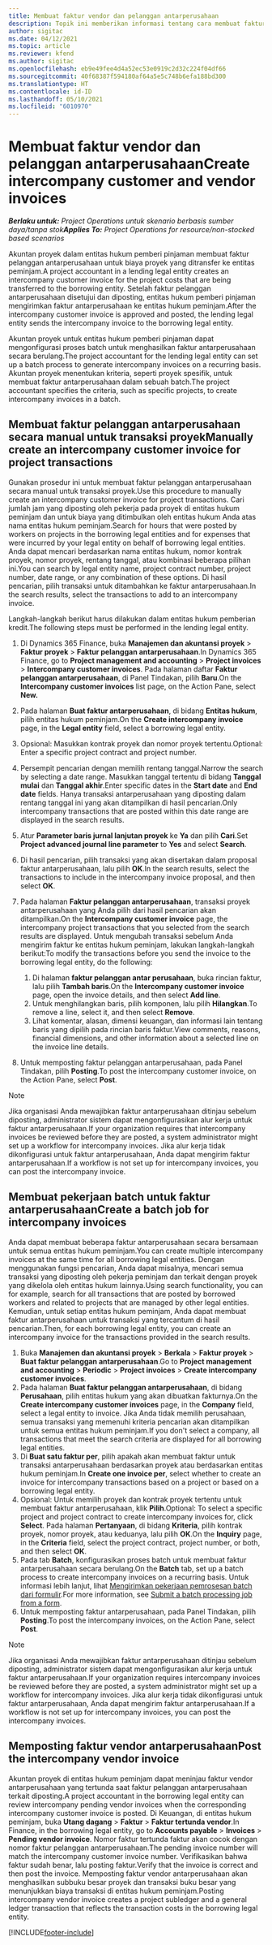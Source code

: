 ```yaml
---
title: Membuat faktur vendor dan pelanggan antarperusahaan
description: Topik ini memberikan informasi tentang cara membuat faktur pelanggan dan vendor antarperusahaan.
author: sigitac
ms.date: 04/12/2021
ms.topic: article
ms.reviewer: kfend
ms.author: sigitac
ms.openlocfilehash: eb9e49fee4d4a52ec53e0919c2d32c224f04df66
ms.sourcegitcommit: 40f68387f594180af64a5e5c748b6efa188bd300
ms.translationtype: HT
ms.contentlocale: id-ID
ms.lasthandoff: 05/10/2021
ms.locfileid: "6010970"
---
```

# <a name="create-intercompany-customer-and-vendor-invoices"></a><span data-ttu-id="58cab-103">Membuat faktur vendor dan pelanggan antarperusahaan</span><span class="sxs-lookup"><span data-stu-id="58cab-103">Create intercompany customer and vendor invoices</span></span>

<span data-ttu-id="58cab-104">_**Berlaku untuk:** Project Operations untuk skenario berbasis sumber daya/tanpa stok_</span><span class="sxs-lookup"><span data-stu-id="58cab-104">_**Applies To:** Project Operations for resource/non-stocked based scenarios_</span></span>

<span data-ttu-id="58cab-105">Akuntan proyek dalam entitas hukum pemberi pinjaman membuat faktur pelanggan antarperusahaan untuk biaya proyek yang ditransfer ke entitas peminjam.</span><span class="sxs-lookup"><span data-stu-id="58cab-105">A project accountant in a lending legal entity creates an intercompany customer invoice for the project costs that are being transferred to the borrowing entity.</span></span> <span data-ttu-id="58cab-106">Setelah faktur pelanggan antarperusahaan disetujui dan diposting, entitas hukum pemberi pinjaman mengirimkan faktur antarperusahaan ke entitas hukum peminjam.</span><span class="sxs-lookup"><span data-stu-id="58cab-106">After the intercompany customer invoice is approved and posted, the lending legal entity sends the intercompany invoice to the borrowing legal entity.</span></span>

<span data-ttu-id="58cab-107">Akuntan proyek untuk entitas hukum pemberi pinjaman dapat mengonfigurasi proses batch untuk menghasilkan faktur antarperusahaan secara berulang.</span><span class="sxs-lookup"><span data-stu-id="58cab-107">The project accountant for the lending legal entity can set up a batch process to generate intercompany invoices on a recurring basis.</span></span> <span data-ttu-id="58cab-108">Akuntan proyek menentukan kriteria, seperti proyek spesifik, untuk membuat faktur antarperusahaan dalam sebuah batch.</span><span class="sxs-lookup"><span data-stu-id="58cab-108">The project accountant specifies the criteria, such as specific projects, to create intercompany invoices in a batch.</span></span>

## <a name="manually-create-an-intercompany-customer-invoice-for-project-transactions"></a><span data-ttu-id="58cab-109">Membuat faktur pelanggan antarperusahaan secara manual untuk transaksi proyek</span><span class="sxs-lookup"><span data-stu-id="58cab-109">Manually create an intercompany customer invoice for project transactions</span></span> 

<span data-ttu-id="58cab-110">Gunakan prosedur ini untuk membuat faktur pelanggan antarperusahaan secara manual untuk transaksi proyek.</span><span class="sxs-lookup"><span data-stu-id="58cab-110">Use this procedure to manually create an intercompany customer invoice for project transactions.</span></span> <span data-ttu-id="58cab-111">Cari jumlah jam yang diposting oleh pekerja pada proyek di entitas hukum peminjam dan untuk biaya yang ditimbulkan oleh entitas hukum Anda atas nama entitas hukum peminjam.</span><span class="sxs-lookup"><span data-stu-id="58cab-111">Search for hours that were posted by workers on projects in the borrowing legal entities and for expenses that were incurred by your legal entity on behalf of borrowing legal entities.</span></span> <span data-ttu-id="58cab-112">Anda dapat mencari berdasarkan nama entitas hukum, nomor kontrak proyek, nomor proyek, rentang tanggal, atau kombinasi beberapa pilihan ini.</span><span class="sxs-lookup"><span data-stu-id="58cab-112">You can search by legal entity name, project contract number, project number, date range, or any combination of these options.</span></span> <span data-ttu-id="58cab-113">Di hasil pencarian, pilih transaksi untuk ditambahkan ke faktur antarperusahaan.</span><span class="sxs-lookup"><span data-stu-id="58cab-113">In the search results, select the transactions to add to an intercompany invoice.</span></span> 

<span data-ttu-id="58cab-114">Langkah-langkah berikut harus dilakukan dalam entitas hukum pemberian kredit.</span><span class="sxs-lookup"><span data-stu-id="58cab-114">The following steps must be performed in the lending legal entity.</span></span> 

1. <span data-ttu-id="58cab-115">Di Dynamics 365 Finance, buka **Manajemen dan akuntansi proyek** > **Faktur proyek** > **Faktur pelanggan antarperusahaan**.</span><span class="sxs-lookup"><span data-stu-id="58cab-115">In Dynamics 365 Finance, go to **Project management and accounting** > **Project invoices** > **Intercompany customer invoices**.</span></span> <span data-ttu-id="58cab-116">Pada halaman daftar **Faktur pelanggan antarperusahaan**, di Panel Tindakan, pilih **Baru**.</span><span class="sxs-lookup"><span data-stu-id="58cab-116">On the **Intercompany customer invoices**  list page, on the Action Pane, select **New.**</span></span>
2. <span data-ttu-id="58cab-117">Pada halaman **Buat faktur antarperusahaan**, di bidang **Entitas hukum**, pilih entitas hukum peminjam.</span><span class="sxs-lookup"><span data-stu-id="58cab-117">On the **Create intercompany invoice** page, in the **Legal entity** field, select a borrowing legal entity.</span></span>
3. <span data-ttu-id="58cab-118">Opsional: Masukkan kontrak proyek dan nomor proyek tertentu.</span><span class="sxs-lookup"><span data-stu-id="58cab-118">Optional: Enter a specific project contract and project number.</span></span>
4. <span data-ttu-id="58cab-119">Persempit pencarian dengan memilih rentang tanggal.</span><span class="sxs-lookup"><span data-stu-id="58cab-119">Narrow the search by selecting a date range.</span></span> <span data-ttu-id="58cab-120">Masukkan tanggal tertentu di bidang **Tanggal mulai** dan **Tanggal akhir**.</span><span class="sxs-lookup"><span data-stu-id="58cab-120">Enter specific dates in the **Start date** and **End date** fields.</span></span> <span data-ttu-id="58cab-121">Hanya transaksi antarperusahaan yang diposting dalam rentang tanggal ini yang akan ditampilkan di hasil pencarian.</span><span class="sxs-lookup"><span data-stu-id="58cab-121">Only intercompany transactions that are posted within this date range are displayed in the search results.</span></span>
5. <span data-ttu-id="58cab-122">Atur **Parameter baris jurnal lanjutan proyek** ke **Ya** dan pilih **Cari**.</span><span class="sxs-lookup"><span data-stu-id="58cab-122">Set **Project advanced journal line parameter** to **Yes** and select **Search**.</span></span>
6. <span data-ttu-id="58cab-123">Di hasil pencarian, pilih transaksi yang akan disertakan dalam proposal faktur antarperusahaan, lalu pilih **OK**.</span><span class="sxs-lookup"><span data-stu-id="58cab-123">In the search results, select the transactions to include in the intercompany invoice proposal, and then select **OK**.</span></span>
7. <span data-ttu-id="58cab-124">Pada halaman **Faktur pelanggan antarperusahaan**, transaksi proyek antarperusahaan yang Anda pilih dari hasil pencarian akan ditampilkan.</span><span class="sxs-lookup"><span data-stu-id="58cab-124">On the **Intercompany customer invoice** page, the intercompany project transactions that you selected from the search results are displayed.</span></span> <span data-ttu-id="58cab-125">Untuk mengubah transaksi sebelum Anda mengirim faktur ke entitas hukum peminjam, lakukan langkah-langkah berikut:</span><span class="sxs-lookup"><span data-stu-id="58cab-125">To modify the transactions before you send the invoice to the borrowing legal entity, do the following:</span></span>
  
    1. <span data-ttu-id="58cab-126">Di halaman **faktur pelanggan antar perusahaan**, buka rincian faktur, lalu pilih **Tambah baris**.</span><span class="sxs-lookup"><span data-stu-id="58cab-126">On the **Intercompany customer invoice** page, open the invoice details, and then select **Add line**.</span></span>
    2. <span data-ttu-id="58cab-127">Untuk menghilangkan baris, pilih komponen, lalu pilih **Hilangkan**.</span><span class="sxs-lookup"><span data-stu-id="58cab-127">To remove a line, select it, and then select **Remove**.</span></span>
    3. <span data-ttu-id="58cab-128">Lihat komentar, alasan, dimensi keuangan, dan informasi lain tentang baris yang dipilih pada rincian baris faktur.</span><span class="sxs-lookup"><span data-stu-id="58cab-128">View comments, reasons, financial dimensions, and other information about a selected line on the invoice line details.</span></span>
    
8. <span data-ttu-id="58cab-129">Untuk memposting faktur pelanggan antarperusahaan, pada Panel Tindakan, pilih **Posting**.</span><span class="sxs-lookup"><span data-stu-id="58cab-129">To post the intercompany customer invoice, on the Action Pane, select **Post**.</span></span>

> [!NOTE]
> <span data-ttu-id="58cab-130">Jika organisasi Anda mewajibkan faktur antarperusahaan ditinjau sebelum diposting, administrator sistem dapat mengonfigurasikan alur kerja untuk faktur antarperusahaan.</span><span class="sxs-lookup"><span data-stu-id="58cab-130">If your organization requires that intercompany invoices be reviewed before they are posted, a system administrator might set up a workflow for intercompany invoices.</span></span> <span data-ttu-id="58cab-131">Jika alur kerja tidak dikonfigurasi untuk faktur antarperusahaan, Anda dapat mengirim faktur antarperusahaan.</span><span class="sxs-lookup"><span data-stu-id="58cab-131">If a workflow is not set up for intercompany invoices, you can post the intercompany invoice.</span></span>

## <a name="create-a-batch-job-for-intercompany-invoices"></a><span data-ttu-id="58cab-132">Membuat pekerjaan batch untuk faktur antarperusahaan</span><span class="sxs-lookup"><span data-stu-id="58cab-132">Create a batch job for intercompany invoices</span></span>

<span data-ttu-id="58cab-133">Anda dapat membuat beberapa faktur antarperusahaan secara bersamaan untuk semua entitas hukum peminjam.</span><span class="sxs-lookup"><span data-stu-id="58cab-133">You can create multiple intercompany invoices at the same time for all borrowing legal entities.</span></span> <span data-ttu-id="58cab-134">Dengan menggunakan fungsi pencarian, Anda dapat misalnya, mencari semua transaksi yang diposting oleh pekerja peminjam dan terkait dengan proyek yang dikelola oleh entitas hukum lainnya.</span><span class="sxs-lookup"><span data-stu-id="58cab-134">Using search functionality, you can for example, search for all transactions that are posted by borrowed workers and related to projects that are managed by other legal entities.</span></span> <span data-ttu-id="58cab-135">Kemudian, untuk setiap entitas hukum peminjam, Anda dapat membuat faktur antarperusahaan untuk transaksi yang tercantum di hasil pencarian.</span><span class="sxs-lookup"><span data-stu-id="58cab-135">Then, for each borrowing legal entity, you can create an intercompany invoice for the transactions provided in the search results.</span></span>

1. <span data-ttu-id="58cab-136">Buka **Manajemen dan akuntansi proyek** > **Berkala** > **Faktur proyek** > **Buat faktur pelanggan antarperusahaan**.</span><span class="sxs-lookup"><span data-stu-id="58cab-136">Go to **Project management and accounting** > **Periodic** > **Project invoices** > **Create intercompany customer invoices**.</span></span>
2. <span data-ttu-id="58cab-137">Pada halaman **Buat faktur pelanggan antarperusahaan**, di bidang **Perusahaan**, pilih entitas hukum yang akan dibuatkan fakturnya.</span><span class="sxs-lookup"><span data-stu-id="58cab-137">On the **Create intercompany customer invoices** page, in the **Company**  field, select a legal entity to invoice.</span></span> <span data-ttu-id="58cab-138">Jika Anda tidak memilih perusahaan, semua transaksi yang memenuhi kriteria pencarian akan ditampilkan untuk semua entitas hukum peminjam.</span><span class="sxs-lookup"><span data-stu-id="58cab-138">If you don't select a company, all transactions that meet the search criteria are displayed for all borrowing legal entities.</span></span>
3. <span data-ttu-id="58cab-139">Di **Buat satu faktur per**, pilih apakah akan membuat faktur untuk transaksi antarperusahaan berdasarkan proyek atau berdasarkan entitas hukum peminjam.</span><span class="sxs-lookup"><span data-stu-id="58cab-139">In **Create one invoice per**, select whether to create an invoice for intercompany transactions based on a project or based on a borrowing legal entity.</span></span>
4. <span data-ttu-id="58cab-140">Opsional: Untuk memilih proyek dan kontrak proyek tertentu untuk membuat faktur antarperusahaan, klik **Pilih**.</span><span class="sxs-lookup"><span data-stu-id="58cab-140">Optional: To select a specific project and project contract to create intercompany invoices for, click **Select**.</span></span> <span data-ttu-id="58cab-141">Pada halaman **Pertanyaan**, di bidang **Kriteria**, pilih kontrak proyek, nomor proyek, atau keduanya, lalu pilih **OK**.</span><span class="sxs-lookup"><span data-stu-id="58cab-141">On the **Inquiry** page, in the **Criteria** field, select the project contract, project number, or both, and then select **OK**.</span></span>
5. <span data-ttu-id="58cab-142">Pada tab **Batch**, konfigurasikan proses batch untuk membuat faktur antarperusahaan secara berulang.</span><span class="sxs-lookup"><span data-stu-id="58cab-142">On the **Batch** tab, set up a batch process to create intercompany invoices on a recurring basis.</span></span> <span data-ttu-id="58cab-143">Untuk informasi lebih lanjut, lihat [Mengirimkan pekerjaan pemrosesan batch dari formulir](/dynamicsax-2012/appuser-itpro/submit-a-batch-processing-job-from-a-form).</span><span class="sxs-lookup"><span data-stu-id="58cab-143">For more information, see [Submit a batch processing job from a form](/dynamicsax-2012/appuser-itpro/submit-a-batch-processing-job-from-a-form).</span></span>
6. <span data-ttu-id="58cab-144">Untuk memposting faktur antarperusahaan, pada Panel Tindakan, pilih **Posting**.</span><span class="sxs-lookup"><span data-stu-id="58cab-144">To post the intercompany invoices, on the Action Pane, select **Post**.</span></span>

> [!NOTE]
> <span data-ttu-id="58cab-145">Jika organisasi Anda mewajibkan faktur antarperusahaan ditinjau sebelum diposting, administrator sistem dapat mengonfigurasikan alur kerja untuk faktur antarperusahaan.</span><span class="sxs-lookup"><span data-stu-id="58cab-145">If your organization requires intercompany invoices be reviewed before they are posted, a system administrator might set up a workflow for intercompany invoices.</span></span> <span data-ttu-id="58cab-146">Jika alur kerja tidak dikonfigurasi untuk faktur antarperusahaan, Anda dapat mengirim faktur antarperusahaan.</span><span class="sxs-lookup"><span data-stu-id="58cab-146">If a workflow is not set up for intercompany invoices, you can post the intercompany invoices.</span></span>

## <a name="post-the-intercompany-vendor-invoice"></a><span data-ttu-id="58cab-147">Memposting faktur vendor antarperusahaan</span><span class="sxs-lookup"><span data-stu-id="58cab-147">Post the intercompany vendor invoice</span></span>

<span data-ttu-id="58cab-148">Akuntan proyek di entitas hukum peminjam dapat meninjau faktur vendor antarperusahaan yang tertunda saat faktur pelanggan antarperusahaan terkait diposting.</span><span class="sxs-lookup"><span data-stu-id="58cab-148">A project accountant in the borrowing legal entity can review intercompany pending vendor invoices when the corresponding intercompany customer invoice is posted.</span></span> <span data-ttu-id="58cab-149">Di Keuangan, di entitas hukum peminjam, buka **Utang dagang** > **Faktur** > **Faktur tertunda vendor**.</span><span class="sxs-lookup"><span data-stu-id="58cab-149">In Finance, in the borrowing legal entity, go to **Accounts payable** > **Invoices** > **Pending vendor invoice**.</span></span> <span data-ttu-id="58cab-150">Nomor faktur tertunda faktur akan cocok dengan nomor faktur pelanggan antarperusahaan.</span><span class="sxs-lookup"><span data-stu-id="58cab-150">The pending invoice number will match the intercompany customer invoice number.</span></span> <span data-ttu-id="58cab-151">Verifikasikan bahwa faktur sudah benar, lalu posting faktur.</span><span class="sxs-lookup"><span data-stu-id="58cab-151">Verify that the invoice is correct and then post the invoice.</span></span> <span data-ttu-id="58cab-152">Memposting faktur vendor antarperusahaan akan menghasilkan subbuku besar proyek dan transaksi buku besar yang menunjukkan biaya transaksi di entitas hukum peminjam.</span><span class="sxs-lookup"><span data-stu-id="58cab-152">Posting intercompany vendor invoice creates a project subledger and a general ledger transaction that reflects the transaction costs in the borrowing legal entity.</span></span>


[!INCLUDE[footer-include](../includes/footer-banner.md)]
